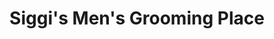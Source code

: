 ---
title: "Siggi's Men's Grooming Place"
url: /warrenton/siggis-mens-grooming-place/
shop: hairdresser
---